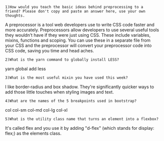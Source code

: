 
    1)How would you teach the basic ideas behind preprocessing to a friend? Please don't copy and paste an answer here, use your own thoughts.

A preprocessor is a tool web developers use to write CSS code faster and more accurately.  Preprocessors allow developers to use several useful tools they wouldn't have if they were just using CSS.  These include variables, mixins, functions and scoping.  You can use these in a separate file from your CSS and the preprocessor will convert your preprocessor code into CSS code, saving you time and head aches.


    2)What is the yarn command to globally install LESS?

yarn global add less


    3)What is the most useful mixin you have used this week?

I like border-radius and box shadow. They're significantly quicker ways to add those little touches when styling images and text.


    4)What are the names of the 5 breakpoints used in bootstrap?

col col-sm col-md col-lg col-xl


    5)What is the utility class name that turns an element into a flexbox?

It's called flex and you use it by adding "d-flex" (which stands for display: flex;) as the elements class.
